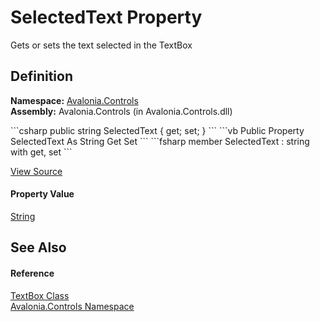 # SelectedText Property


Gets or sets the text selected in the TextBox



## Definition
**Namespace:** <a href="N_Avalonia_Controls">Avalonia.Controls</a>  
**Assembly:** Avalonia.Controls (in Avalonia.Controls.dll)

<Tabs groupId="api-code-preview">
<TabItem value="csharp" label="C#">
```csharp
public string SelectedText { get; set; }
```
</TabItem>
<TabItem value="vb" label="VB">
```vb
Public Property SelectedText As String
	Get
	Set
```
</TabItem>
<TabItem value="fsharp" label="F#">
```fsharp
member SelectedText : string with get, set
```
</TabItem>
</Tabs>



<a href="https://github.com/AvaloniaUI/Avalonia/tree/master/src/Avalonia.Controls/TextBox.cs#L634" title="View the source code">View Source</a>



#### Property Value
<a href="https://learn.microsoft.com/dotnet/api/system.string" target="_blank" rel="noopener noreferrer">String</a>

## See Also


#### Reference
<a href="T_Avalonia_Controls_TextBox">TextBox Class</a>  
<a href="N_Avalonia_Controls">Avalonia.Controls Namespace</a>  

